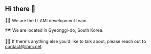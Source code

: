 ## Hi there 👋

🙋‍♀️ We are the LLAMI development team.

🗺️ We are located in Gyeonggi-do, South Korea.

👩‍💻 If there's anything else you'd like to talk about, please reach out to contact@llami.net.
